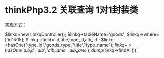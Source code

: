 # thinkPhp3.2 关联查询 1对1封装类
实现方式：

$linkq=new LinkqController();
$linkq->tableName='goods';
$linkq->where=['id'=>15];
$linkq->field='id,title,type_id,alb_id';
$linkq->hasOne("type_id",'goods_type',"title","type_name");
$linkq->hasOne('alb_id','alb','alb_name','alb_name');
dump($linkq->findAll());
